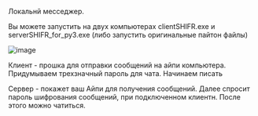 Локальнй месседжер.

Вы можете запустить на двух компьютерах clientSHIFR.exe и serverSHIFR_for_py3.exe (либо запустить оригинальные пайтон файлы)

![image](https://github.com/tkachukds/local_messenger/assets/103854079/4fc27b87-08e4-4ae5-8589-2b948f7a54c9)

Клиент - прошка для отправки сообщений на айпи компьютера. Придумываем трехзначный пароль для чата. Начинаем писать

Сервер - покажет ваш Айпи для получения сообщений. Далее спросит пароль шифрования сообщений, при подключенном клиентн. После этого можно чатиться.
